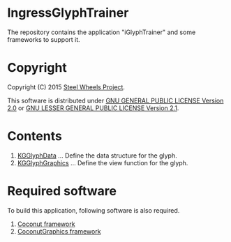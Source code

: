 # IngressGlyphTrainer
The repository contains the application "iGlyphTrainer"
and some frameworks to support it.

# Copyright
Copyright (C) 2015 [Steel Wheels Project](https://sites.google.com/site/steelwheelsproject/).

This software is distributed under
[GNU GENERAL PUBLIC LICENSE Version 2.0](https://www.gnu.org/licenses/old-licenses/gpl-2.0.html)
or [GNU LESSER GENERAL PUBLIC LICENSE Version 2.1](https://www.gnu.org/licenses/lgpl-2.1-standalone.html).

# Contents
1. [KGGlyphData](https://github.com/steelwheels/iGlyphTrainer/tree/master/KGGlyphData)
... Define the data structure for the glyph.
2. [KGGlyphGraphics](https://github.com/steelwheels/iGlyphTrainer/tree/master/KGGlyphGraphics)
... Define the view function for the glyph.

# Required software
To build this application, following software is also required.
1. [Coconut framework](https://github.com/steelwheels/Coconut)
2. [CoconutGraphics framework](https://github.com/steelwheels/CoconutGraphics)
